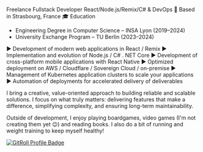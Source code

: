 Freelance Fullstack Developer React/Node.js/Remix/C# & DevOps
📍 Based in Strasbourg, France
🎓 Education
- Engineering Degree in Computer Science – INSA Lyon (2019–2024)
- University Exchange Program – TU Berlin (2023–2024)

▶️ Development of modern web applications in React / Remix
▶️ Implementation and evolution of Node.js / C# . NET Core
▶️ Development of cross-platform mobile applications with React Native
▶️ Optimized deployment on AWS / Cloudflare / Sovereign Cloud / on-premise
▶️ Management of Kubernetes application clusters to scale your applications
▶️ Automation of deployments for accelerated delivery of deliverables

I bring a creative, value-oriented approach to building reliable and scalable solutions. I focus on what truly matters: delivering features that make a difference, simplifying complexity, and ensuring long-term maintainability.

Outside of development, I enjoy playing boardgames, video games (I'm not creating them yet 😉) and reading books.
I also do a bit of running and weight training to keep myself healthy!

<a href="https://gitroll.io/profile/uK1PK19AMycX0EJGH3mdYBSNRC782" target="_blank"><img src="https://gitroll.io/api/badges/profiles/v1/uK1PK19AMycX0EJGH3mdYBSNRC782?theme=solarizedLight" alt="GitRoll Profile Badge"/></a>
